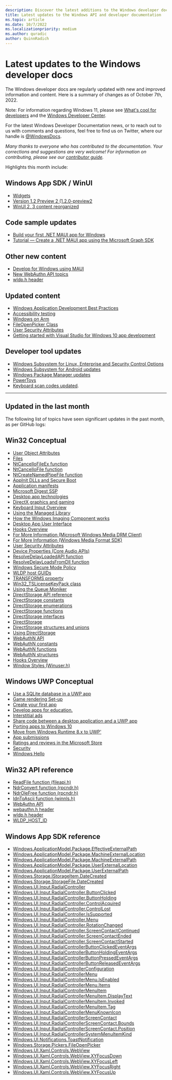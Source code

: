 ```yaml
---
description: Discover the latest additions to the Windows developer docs.
title: Latest updates to the Windows API and developer documentation
ms.topic: article
ms.date: 10/7/2022
ms.localizationpriority: medium
ms.author: quradic
author: QuinnRadich
---
```


# Latest updates to the Windows developer docs

The Windows developer docs are regularly updated with new and improved information and content. Here is a summary of changes as of October 7th, 2022.

Note: For information regarding Windows 11, please see [What's cool for developers](https://developer.microsoft.com/windows/windows-for-developers/) and the [Windows Developer Center](https://developer.microsoft.com/windows/).

For the latest Windows Developer Documentation news, or to reach out to us with comments and questions, feel free to find us on Twitter, where our handle is [@WindowsDocs](https://twitter.com/windowsdocs).

*Many thanks to everyone who has contributed to the documentation. Your corrections and suggestions are very welcome! For information on contributing, please see our [contributor guide](/contribute/).*

Highlights this month include:

## Windows App SDK / WinUI

* [Widgets](/windows/apps/design/widgets/)
* [Version 1.2 Preview 2 (1.2.0-preview2](/windows/apps/windows-app-sdk/preview-channel)
* [WinUI 2, 3 content reorganized](/windows/apps/winui/)


## Code sample updates

* [Build your first .NET MAUI app for Windows](/windows/apps/windows-dotnet-maui/walkthrough-first-app)
* [Tutorial — Create a .NET MAUI app using the Microsoft Graph SDK](/windows/apps/windows-dotnet-maui/tutorial-graph-api)


## Other new content

* [Develop for Windows using MAUI](/windows/apps/windows-dotnet-maui/)
* [New WebAuthn API topics](/windows/win32/webauthn/-webauthn-portal)
* [wldp.h header](/windows/win32/api/wldp/)


## Updated content

* [Windows Application Development Best Practices](/windows/apps/get-started/best-practices)
* [Accessibility testing](/windows/apps/design/accessibility/accessibility-testing)
* [Windows on Arm](/windows/arm/overview)
* [FileOpenPicker Class](/uwp/api/windows.storage.pickers.fileopenpicker?view=winrt-22621)
* [User Security Attributes](/windows/win32/ad/security-properties)
* [Getting started with Visual Studio for Windows 10 app development](/training/modules/get-started-with-visual-studio-for-windows10-app-dev/)

## Developer tool updates

* [Windows Subsystem for Linux, Enterprise and Security Control Options](/windows/wsl/enterprise)
* [Windows Subsystem for Android updates](/windows/android/wsa/)
* [Windows Package Manager updates](/windows/package-manager/)
* [PowerToys](/windows/powertoys/install)
* [Keyboard scan codes updated](/windows/win32/inputdev/about-keyboard-input).

<hr>

## Updated in the last month

The following list of topics have seen significant updates in the past month, as per GitHub logs:

## Win32 Conceptual

<ul>

<li><a href="/windows/desktop/AD/user-object-attributes">User Object Attributes</a></li>
<li><a href="/windows/desktop/DevNotes/files">Files</a></li>
<li><a href="/windows/desktop/DevNotes/nt-cancel-io-file-ex">NtCancelIoFileEx function</a></li>
<li><a href="/windows/desktop/DevNotes/nt-cancel-io-file">NtCancelIoFile function</a></li>
<li><a href="/windows/desktop/DevNotes/nt-create-named-pipe-file">NtCreateNamedPipeFile function</a></li>
<li><a href="/windows/desktop/Dlls/secure-boot-and-appinit-dlls">AppInit DLLs and Secure Boot</a></li>
<li><a href="/windows/desktop/SbsCs/application-manifests">Application manifests</a></li>
<li><a href="/windows/desktop/SecAuthN/microsoft-digest-ssp">Microsoft Digest SSP</a></li>
<li><a href="/windows/desktop/desktop-app-technologies">Desktop app technologies</a></li>
<li><a href="/windows/desktop/directx">DirectX graphics and gaming</a></li>
<li><a href="/windows/desktop/inputdev/about-keyboard-input">Keyboard Input Overview</a></li>
<li><a href="/windows/desktop/tablet/using-the-managed-library">Using the Managed Library</a></li>
<li><a href="/windows/desktop/wic/-wic-howwicworks">How the Windows Imaging Component works</a></li>
<li><a href="/windows/desktop/windows-application-ui-development">Desktop App User Interface</a></li>
<li><a href="/windows/desktop/winmsg/about-hooks">Hooks Overview</a></li>
<li><a href="/windows/desktop/wmformat/drm-for-more-information">For More Information (Microsoft Windows Media DRM Client)</a></li>
<li><a href="/windows/desktop/wmformat/for-more-information">For More Information (Windows Media Format SDK)</a></li>


<li><a href="/windows/desktop/AD/security-properties">User Security Attributes</a></li>
<li><a href="/windows/desktop/CoreAudio/device-properties">Device Properties (Core Audio APIs)</a></li>
<li><a href="/windows/desktop/DevNotes/resolvedelayloadedapi">ResolveDelayLoadedAPI function</a></li>
<li><a href="/windows/desktop/DevNotes/resolvedelayloadsfromdll">ResolveDelayLoadsFromDll function</a></li>
<li><a href="/windows/desktop/DevNotes/windows-lockdown-policy">Windows Secure Mode Policy</a></li>
<li><a href="/windows/desktop/DevNotes/wldp-host-guids">WLDP host GUIDs</a></li>
<li><a href="/windows/desktop/Msi/transforms">TRANSFORMS property</a></li>
<li><a href="/windows/desktop/TermServ/win32-tslicensekeypack">Win32_TSLicenseKeyPack class</a></li>
<li><a href="/windows/desktop/cossdk/using-the-queue-moniker">Using the Queue Moniker</a></li>
<li><a href="/windows/desktop/dstorage/dstorage-api-reference">DirectStorage API reference</a></li>
<li><a href="/windows/desktop/dstorage/dstorage-constants">DirectStorage constants</a></li>
<li><a href="/windows/desktop/dstorage/dstorage-enumerations">DirectStorage enumerations</a></li>
<li><a href="/windows/desktop/dstorage/dstorage-functions">DirectStorage functions</a></li>
<li><a href="/windows/desktop/dstorage/dstorage-interfaces">DirectStorage interfaces</a></li>
<li><a href="/windows/desktop/dstorage/dstorage-portal">DirectStorage</a></li>
<li><a href="/windows/desktop/dstorage/dstorage-structures-unions">DirectStorage structures and unions</a></li>
<li><a href="/windows/desktop/dstorage/using-dstorage">Using DirectStorage</a></li>
<li><a href="/windows/desktop/webauthn/-webauthn-portal">WebAuthN API</a></li>
<li><a href="/windows/desktop/webauthn/webauthn-constants">WebAuthN constants</a></li>
<li><a href="/windows/desktop/webauthn/webauthn-functions">WebAuthN functions</a></li>
<li><a href="/windows/desktop/webauthn/webauthn-structures">WebAuthN structures</a></li>
<li><a href="/windows/desktop/winmsg/about-hooks">Hooks Overview</a></li>
<li><a href="/windows/desktop/winmsg/window-styles">Window Styles (Winuser.h)</a></li>
</ul>

## Windows UWP Conceptual



<ul>

<li><a href="/windows/uwp/data-access/sqlite-databases">Use a SQLite database in a UWP app</a></li>
<li><a href="/windows/uwp/gaming/tutorial-game-rendering">Game rendering Set-up</a></li>
<li><a href="/windows/uwp/get-started/your-first-app">Create your first app</a></li>
<li><a href="/windows/uwp/apps-for-education/index">Develop apps for education.</a></li>
<li><a href="/windows/uwp/monetize/interstitial-ads">Interstitial ads</a></li>
<li><a href="/windows/uwp/porting/desktop-to-uwp-migrate">Share code between a desktop application and a UWP app</a></li>
<li><a href="/windows/uwp/porting/index">Porting apps to Windows 10</a></li>
<li><a href="/windows/uwp/porting/w8x-to-uwp-root">Move from Windows Runtime 8.x to UWP'</a></li>
<li><a href="/windows/uwp/publish/app-submissions">App submissions</a></li>
<li><a href="/windows/uwp/publish/ratings-and-reviews">Ratings and reviews in the Microsoft Store</a></li>
<li><a href="/windows/uwp/security/index">Security</a></li>
<li><a href="/windows/uwp/security/microsoft-passport">Windows Hello</a></li>
</ul>



## Win32 API reference

<ul>
<li><a href="/windows/win32/api/fileapi/nf-fileapi-readfile">ReadFile function (fileapi.h) </a></li>
<li><a href="/windows/win32/api/rpcndr/nf-rpcndr-ndrconvert">NdrConvert function (rpcndr.h) </a></li>
<li><a href="/windows/win32/api/rpcndr/nf-rpcndr-ndrolefree">NdrOleFree function (rpcndr.h) </a></li>
<li><a href="/windows/win32/api/winnls/nf-winnls-idntoascii">IdnToAscii function (winnls.h) </a></li>
<li><a href="/windows/win32/api/_webauthn/index">WebAuthn API </a></li>
<li><a href="/windows/win32/api/webauthn/index">webauthn.h header </a></li>
<li><a href="/windows/win32/api/wldp/index">wldp.h header </a></li>
<li><a href="/windows/win32/api/wldp/ne-wldp-wldp_host_id">WLDP_HOST_ID </a></li>
</ul>

## Windows App SDK reference

<ul>
<li><a href="/uwp/api/windows.applicationmodel.package.effectiveexternalpath">Windows.ApplicationModel.Package.EffectiveExternalPath</a></li>
<li><a href="/uwp/api/windows.applicationmodel.package.machineexternallocation">Windows.ApplicationModel.Package.MachineExternalLocation</a></li>
<li><a href="/uwp/api/windows.applicationmodel.package.machineexternalpath">Windows.ApplicationModel.Package.MachineExternalPath</a></li>
<li><a href="/uwp/api/windows.applicationmodel.package.userexternallocation">Windows.ApplicationModel.Package.UserExternalLocation</a></li>
<li><a href="/uwp/api/windows.applicationmodel.package.userexternalpath">Windows.ApplicationModel.Package.UserExternalPath</a></li>
<li><a href="/uwp/api/windows.storage.istorageitem.datecreated">Windows.Storage.IStorageItem.DateCreated</a></li>
<li><a href="/uwp/api/windows.storage.storagefile.datecreated">Windows.Storage.StorageFile.DateCreated</a></li>
<li><a href="/uwp/api/windows.ui.input.radialcontroller">Windows.UI.Input.RadialController</a></li>
<li><a href="/uwp/api/windows.ui.input.radialcontroller.buttonclicked">Windows.UI.Input.RadialController.ButtonClicked</a></li>
<li><a href="/uwp/api/windows.ui.input.radialcontroller.buttonholding">Windows.UI.Input.RadialController.ButtonHolding</a></li>
<li><a href="/uwp/api/windows.ui.input.radialcontroller.controlacquired">Windows.UI.Input.RadialController.ControlAcquired</a></li>
<li><a href="/uwp/api/windows.ui.input.radialcontroller.controllost">Windows.UI.Input.RadialController.ControlLost</a></li>
<li><a href="/uwp/api/windows.ui.input.radialcontroller.issupported">Windows.UI.Input.RadialController.IsSupported</a></li>
<li><a href="/uwp/api/windows.ui.input.radialcontroller.menu">Windows.UI.Input.RadialController.Menu</a></li>
<li><a href="/uwp/api/windows.ui.input.radialcontroller.rotationchanged">Windows.UI.Input.RadialController.RotationChanged</a></li>
<li><a href="/uwp/api/windows.ui.input.radialcontroller.screencontactcontinued">Windows.UI.Input.RadialController.ScreenContactContinued</a></li>
<li><a href="/uwp/api/windows.ui.input.radialcontroller.screencontactended">Windows.UI.Input.RadialController.ScreenContactEnded</a></li>
<li><a href="/uwp/api/windows.ui.input.radialcontroller.screencontactstarted">Windows.UI.Input.RadialController.ScreenContactStarted</a></li>
<li><a href="/uwp/api/windows.ui.input.radialcontrollerbuttonclickedeventargs">Windows.UI.Input.RadialControllerButtonClickedEventArgs</a></li>
<li><a href="/uwp/api/windows.ui.input.radialcontrollerbuttonholdingeventargs">Windows.UI.Input.RadialControllerButtonHoldingEventArgs</a></li>
<li><a href="/uwp/api/windows.ui.input.radialcontrollerbuttonpressedeventargs">Windows.UI.Input.RadialControllerButtonPressedEventArgs</a></li>
<li><a href="/uwp/api/windows.ui.input.radialcontrollerbuttonreleasedeventargs">Windows.UI.Input.RadialControllerButtonReleasedEventArgs</a></li>
<li><a href="/uwp/api/windows.ui.input.radialcontrollerconfiguration">Windows.UI.Input.RadialControllerConfiguration</a></li>
<li><a href="/uwp/api/windows.ui.input.radialcontrollermenu">Windows.UI.Input.RadialControllerMenu</a></li>
<li><a href="/uwp/api/windows.ui.input.radialcontrollermenu.isenabled">Windows.UI.Input.RadialControllerMenu.IsEnabled</a></li>
<li><a href="/uwp/api/windows.ui.input.radialcontrollermenu.items">Windows.UI.Input.RadialControllerMenu.Items</a></li>
<li><a href="/uwp/api/windows.ui.input.radialcontrollermenuitem">Windows.UI.Input.RadialControllerMenuItem</a></li>
<li><a href="/uwp/api/windows.ui.input.radialcontrollermenuitem.displaytext">Windows.UI.Input.RadialControllerMenuItem.DisplayText</a></li>
<li><a href="/uwp/api/windows.ui.input.radialcontrollermenuitem.invoked">Windows.UI.Input.RadialControllerMenuItem.Invoked</a></li>
<li><a href="/uwp/api/windows.ui.input.radialcontrollermenuitem.tag">Windows.UI.Input.RadialControllerMenuItem.Tag</a></li>
<li><a href="/uwp/api/windows.ui.input.radialcontrollermenuknownicon">Windows.UI.Input.RadialControllerMenuKnownIcon</a></li>
<li><a href="/uwp/api/windows.ui.input.radialcontrollerscreencontact">Windows.UI.Input.RadialControllerScreenContact</a></li>
<li><a href="/uwp/api/windows.ui.input.radialcontrollerscreencontact.bounds">Windows.UI.Input.RadialControllerScreenContact.Bounds</a></li>
<li><a href="/uwp/api/windows.ui.input.radialcontrollerscreencontact.position">Windows.UI.Input.RadialControllerScreenContact.Position</a></li>
<li><a href="/uwp/api/windows.ui.input.radialcontrollersystemmenuitemkind">Windows.UI.Input.RadialControllerSystemMenuItemKind</a></li>
<li><a href="/uwp/api/windows.ui.notifications.toastnotification">Windows.UI.Notifications.ToastNotification</a></li>

<li><a href="/uwp/api/windows.storage.pickers.fileopenpicker">Windows.Storage.Pickers.FileOpenPicker</a></li>
<li><a href="/uwp/api/windows.ui.xaml.controls.webview">Windows.UI.Xaml.Controls.WebView</a></li>
<li><a href="/uwp/api/windows.ui.xaml.controls.webview.xyfocusdown">Windows.UI.Xaml.Controls.WebView.XYFocusDown</a></li>
<li><a href="/uwp/api/windows.ui.xaml.controls.webview.xyfocusleft">Windows.UI.Xaml.Controls.WebView.XYFocusLeft</a></li>
<li><a href="/uwp/api/windows.ui.xaml.controls.webview.xyfocusright">Windows.UI.Xaml.Controls.WebView.XYFocusRight</a></li>
<li><a href="/uwp/api/windows.ui.xaml.controls.webview.xyfocusup">Windows.UI.Xaml.Controls.WebView.XYFocusUp</a></li>
</ul>
